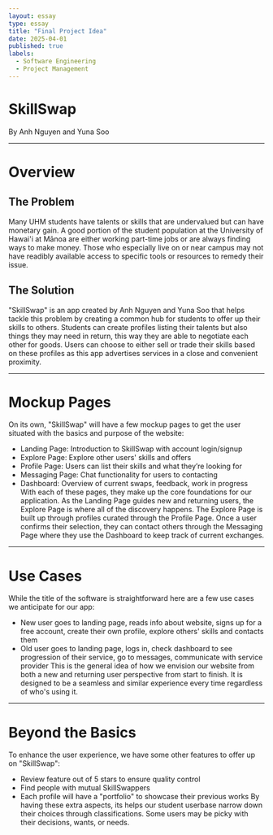 ```yaml
---
layout: essay
type: essay
title: "Final Project Idea"
date: 2025-04-01
published: true
labels:
  - Software Engineering
  - Project Management
---
```


# SkillSwap
By Anh Nguyen and Yuna Soo

<hr>

# Overview
## The Problem
Many UHM students have talents or skills that are undervalued but can have monetary gain. A good portion of the student population at the University of Hawai'i at Mānoa are either working part-time jobs or are always finding ways to make money. Those who especially live on or near campus may not have readibly available access to specific tools or resources to remedy their issue. 
## The Solution
"SkillSwap" is an app created by Anh Nguyen and Yuna Soo that helps tackle this problem by creating a common hub for students to offer up their skills to others. Students can create profiles listing their talents but also things they may need in return, this way they are able to negotiate each other for goods. Users can choose to either sell or trade their skills based on these profiles as this app advertises services in a close and convenient proximity. 

<hr>

# Mockup Pages
On its own, "SkillSwap" will have a few mockup pages to get the user situated with the basics and purpose of the website:
- Landing Page: Introduction to SkillSwap with account login/signup
- Explore Page: Explore other users' skills and offers
- Profile Page: Users can list their skills and what they’re looking for
- Messaging Page: Chat functionality for users to contacting
- Dashboard: Overview of current swaps, feedback, work in progress
With each of these pages, they make up the core foundations for our application. As the Landing Page guides new and returning users, the Explore Page is where all of the discovery happens. The Explore Page is built up through profiles curated through the Profile Page. Once a user confirms their selection, they can contact others through the Messaging Page where they use the Dashboard to keep track of current exchanges.

<hr>

# Use Cases
While the title of the software is straightforward here are a few use cases we anticipate for our app:
- New user goes to landing page, reads info about website, signs up for a free account, create their own profile, explore others' skills and contacts them
- Old user goes to landing page, logs in, check dashboard to see progression of their service, go to messages, communicate with service provider
This is the general idea of how we envision our website from both a new and returning user perspective from start to finish. It is designed to be a seamless and similar experience every time regardless of who's using it.

<hr>

# Beyond the Basics
To enhance the user experience, we have some other features to offer up on "SkillSwap":
- Review feature out of 5 stars to ensure quality control
- Find people with mutual SkillSwappers
- Each profile will have a "portfolio" to showcase their previous works
By having these extra aspects, its helps our student userbase narrow down their choices through classifications. Some users may be picky with their decisions, wants, or needs.
